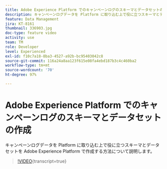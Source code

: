 ```yaml
---
title: Adobe Experience Platform でのキャンペーンログのスキーマとデータセットの作成
description: キャンペーンログデータを Platform に取り込む上で役に立つスキーマとデータセットを Adobe Experience Platform で作成する方法について説明します。
feature: Data Management
jira: KT-8161
thumbnail: 336903.jpg
doc-type: feature video
activity: use
team: TM
role: Developer
level: Experienced
exl-id: f10c7a18-8ba3-4527-a92b-bc95403042c8
source-git-commit: 116a24a8aa123f615e08fa4ebd187b3c4c460ba2
workflow-type: tm+mt
source-wordcount: '70'
ht-degree: 97%

---
```


# Adobe Experience Platform でのキャンペーンログのスキーマとデータセットの作成

キャンペーンログデータを Platform に取り込む上で役に立つスキーマとデータセットを Adobe Experience Platform で作成する方法について説明します。

>[!VIDEO](https://video.tv.adobe.com/v/336903?quality=12&learn=on){transcript=true}
